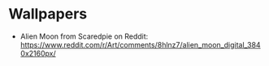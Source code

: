 # Wallpapers

- Alien Moon from Scaredpie on Reddit: https://www.reddit.com/r/Art/comments/8hlnz7/alien_moon_digital_3840x2160px/
